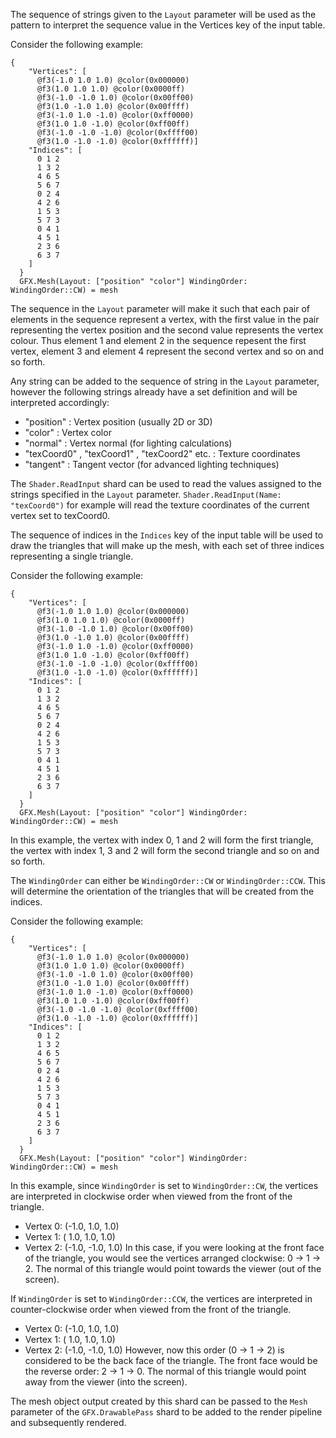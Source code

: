 The sequence of strings given to the `Layout` parameter will be used as the pattern to interpret the sequence value in the Vertices key of the input table.

Consider the following example:
```shards
{
    "Vertices": [
      @f3(-1.0 1.0 1.0) @color(0x000000)
      @f3(1.0 1.0 1.0) @color(0x0000ff)
      @f3(-1.0 -1.0 1.0) @color(0x00ff00)
      @f3(1.0 -1.0 1.0) @color(0x00ffff)
      @f3(-1.0 1.0 -1.0) @color(0xff0000)
      @f3(1.0 1.0 -1.0) @color(0xff00ff)
      @f3(-1.0 -1.0 -1.0) @color(0xffff00)
      @f3(1.0 -1.0 -1.0) @color(0xffffff)]
    "Indices": [
      0 1 2
      1 3 2
      4 6 5
      5 6 7
      0 2 4
      4 2 6
      1 5 3
      5 7 3
      0 4 1
      4 5 1
      2 3 6
      6 3 7
    ]
  }
  GFX.Mesh(Layout: ["position" "color"] WindingOrder: WindingOrder::CW) = mesh
```
The sequence in the `Layout` parameter will make it such that each pair of elements in the sequence represent a vertex, with the first value in the pair representing the vertex position and the second value represents the vertex colour. Thus element 1 and element 2 in the sequence repesent the first vertex, element 3 and element 4 represent the second vertex and so on and so forth.

Any string can be added to the sequence of string in the `Layout` parameter, however the following strings already have a set definition and will be interpreted accordingly:
  - "position" : Vertex position (usually 2D or 3D)
  - "color" : Vertex color
  - "normal" : Vertex normal (for lighting calculations)
  - "texCoord0" , "texCoord1" , "texCoord2" etc. : Texture coordinates
  - "tangent" : Tangent vector (for advanced lighting techniques)

The `Shader.ReadInput` shard can be used to read the values assigned to the strings specified in the `Layout` parameter. `Shader.ReadInput(Name: "texCoord0")` for example will read the texture coordinates of the current vertex set to texCoord0.

The sequence of indices in the `Indices` key of the input table will be used to draw the triangles that will make up the mesh, with each set of three indices representing a single triangle.

Consider the following example:
```shards
{
    "Vertices": [
      @f3(-1.0 1.0 1.0) @color(0x000000)
      @f3(1.0 1.0 1.0) @color(0x0000ff)
      @f3(-1.0 -1.0 1.0) @color(0x00ff00)
      @f3(1.0 -1.0 1.0) @color(0x00ffff)
      @f3(-1.0 1.0 -1.0) @color(0xff0000)
      @f3(1.0 1.0 -1.0) @color(0xff00ff)
      @f3(-1.0 -1.0 -1.0) @color(0xffff00)
      @f3(1.0 -1.0 -1.0) @color(0xffffff)]
    "Indices": [
      0 1 2
      1 3 2
      4 6 5
      5 6 7
      0 2 4
      4 2 6
      1 5 3
      5 7 3
      0 4 1
      4 5 1
      2 3 6
      6 3 7
    ]
  }
  GFX.Mesh(Layout: ["position" "color"] WindingOrder: WindingOrder::CW) = mesh
```
In this example, the vertex with index 0, 1 and 2 will form the first triangle, the vertex with index 1, 3 and 2 will form the second triangle and so on and so forth.

The `WindingOrder` can either be `WindingOrder::CW` or `WindingOrder::CCW`. This will determine the orientation of the triangles that will be created from the indices.

Consider the following example:
```shards
{
    "Vertices": [
      @f3(-1.0 1.0 1.0) @color(0x000000)
      @f3(1.0 1.0 1.0) @color(0x0000ff)
      @f3(-1.0 -1.0 1.0) @color(0x00ff00)
      @f3(1.0 -1.0 1.0) @color(0x00ffff)
      @f3(-1.0 1.0 -1.0) @color(0xff0000)
      @f3(1.0 1.0 -1.0) @color(0xff00ff)
      @f3(-1.0 -1.0 -1.0) @color(0xffff00)
      @f3(1.0 -1.0 -1.0) @color(0xffffff)]
    "Indices": [
      0 1 2
      1 3 2
      4 6 5
      5 6 7
      0 2 4
      4 2 6
      1 5 3
      5 7 3
      0 4 1
      4 5 1
      2 3 6
      6 3 7
    ]
  }
  GFX.Mesh(Layout: ["position" "color"] WindingOrder: WindingOrder::CW) = mesh
```
In this example, since `WindingOrder` is set to `WindingOrder::CW`, the vertices are interpreted in clockwise order when viewed from the front of the triangle.
- Vertex 0: (-1.0, 1.0, 1.0)
- Vertex 1: ( 1.0, 1.0, 1.0)
- Vertex 2: (-1.0, -1.0, 1.0)
In this case, if you were looking at the front face of the triangle, you would see the vertices arranged clockwise: 0 -> 1 -> 2.
The normal of this triangle would point towards the viewer (out of the screen).

If `WindingOrder` is set to `WindingOrder::CCW`, the vertices are interpreted in counter-clockwise order when viewed from the front of the triangle.
- Vertex 0: (-1.0, 1.0, 1.0)
- Vertex 1: ( 1.0, 1.0, 1.0)
- Vertex 2: (-1.0, -1.0, 1.0)
However, now this order (0 -> 1 -> 2) is considered to be the back face of the triangle. The front face would be the reverse order: 2 -> 1 -> 0.
The normal of this triangle would point away from the viewer (into the screen).

The mesh object output created by this shard can be passed to the `Mesh` parameter of the `GFX.DrawablePass` shard to be added to the render pipeline and subsequently rendered.